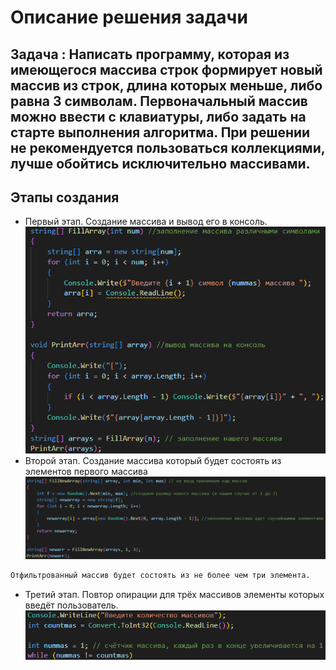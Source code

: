 # Описание решения задачи
## Задача : Написать программу, которая из имеющегося массива строк формирует новый массив из строк, длина которых меньше, либо равна 3 символам. Первоначальный массив можно ввести с клавиатуры, либо задать на старте выполнения алгоритма. При решении не рекомендуется пользоваться коллекциями, лучше обойтись исключительно массивами.

## Этапы создания
- Первый этап. Создание массива и вывод его в консоль.
![first](Firststep.png)
- Второй этап. Создание массива который будет состоять из элементов первого массива
![second](Secondstep.png)
```sh
Отфильтрованный массив будет состоять из не более чем три элемента.
```
- Третий этап.  Повтор опирации для трёх массивов элементы которых введёт пользователь.
![Third](Thirdstep.png)
